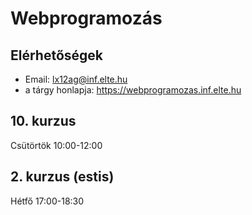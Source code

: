 # Webprogramozás

## Elérhetőségek

- Email: lx12ag@inf.elte.hu
- a tárgy honlapja: https://webprogramozas.inf.elte.hu

## 10. kurzus
Csütörtök 10:00-12:00

## 2. kurzus (estis)
Hétfő 17:00-18:30
